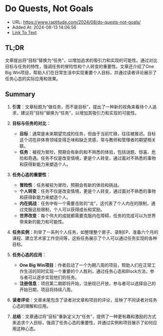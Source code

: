 # Do Quests, Not Goals
- URL: https://www.raptitude.com/2024/08/do-quests-not-goals/
- Added At: 2024-08-13 14:06:56
- [Link To Text](2024-08-13-do-quests,-not-goals_raw.md)

## TL;DR
文章提出将“目标”替换为“任务”，以增加追求的吸引力和实现的可能性。通过对比目标与任务的特性，强调任务的冒险性和个人转变的重要性。文章还介绍了One Big Win项目，帮助人们在日常生活中实现重要个人目标，并通过读者评论展示了任务心态的实际应用和效果。

## Summary
1. **引言**：文章标题为“做任务，而不是目标”，提出了一种新的视角来看待个人追求，建议将“目标”替换为“任务”，以增加其吸引力和实现的可能性。

2. **目标与任务的对比**：
   - **目标**：通常是未来期望完成的任务，但由于当前忙碌，往往被推迟。目标这个词在非体育领域变得乏味和缺乏灵感，常与教师和管理者的期望相关联。
   - **任务**：被视为冒险，预期会有新的和不熟悉的体验，包括谜题、惊喜、危险和奇遇。任务不仅是改变情境，更是个人转变，通过面对不熟悉的事物和获得新能力来塑造个人。

3. **任务心态的重要性**：
   - **冒险性**：任务被视为冒险，预期会有新的体验和挑战。
   - **个人转变**：任务不仅是改变情境，更是个人转变，通过面对不熟悉的事物和获得新能力来塑造个人。
   - **内在挑战**：任务中有一个需要击败的“龙”，这代表了个人内在的限制，通过克服这些限制，个人可以获得成长和奖励。
   - **世界改变**：每个伟大的成就都需要克服内在障碍，任务的完成可以为世界带来新的能力和可能性。

4. **任务实例**：列举了一系列个人任务，如整理整个房子、录制EP、准备六个月的课程、建立艺术家工作空间等，这些任务展示了个人可以通过任务实现的各种目标。

5. **任务心态的应用**：
   - **One Big Win项目**：作者启动了一个为期八周的项目，帮助人们在正常工作生活的同时实现一个重要的个人胜利，通过任务心态和Block方法，参与者可以逐步实现他们的任务。
   - **注册信息**：项目第二期即将开始，注册现已开放，参与者可以选择自己的开始日期，项目将持续八周。

6. **读者评论**：文章末尾包含了读者对文章和项目的评论，反映了不同读者对任务心态的理解和应用。

7. **总结**：文章通过将“目标”重新定义为“任务”，提供了一种更有趣和激励的方式来追求个人目标，强调了任务心态的重要性，并通过实例和项目展示了如何应用这种心态。
